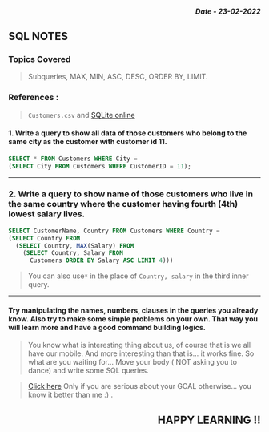 ##### <p align='right'> Date - 23-02-2022 </p>  
 
 ## SQL NOTES  
 ### Topics Covered  
 > Subqueries,  MAX, MIN, ASC, DESC, ORDER BY, LIMIT.    

### References :
> ```Customers.csv``` and  [SQLite online](https://sqliteonline.com/)
 #### 1. Write a query to show all data of those customers who belong to the same city as the customer with customer id 11.
 ```sql
 SELECT * FROM Customers WHERE City =
 (SELECT City FROM Customers WHERE CustomerID = 11);
 ```  
 ---  
 ### 2. Write a query to show name of those customers who live in the same country where the customer having fourth (4th) lowest salary lives.  
 ```sql  
SELECT CustomerName, Country FROM Customers WHERE Country = 
(SELECT Country FROM 
   (SELECT Country, MAX(Salary) FROM 
     (SELECT Country, Salary FROM 
       Customers ORDER BY Salary ASC LIMIT 4)))
```  
> You can also use```*```  in the place of ```Country, salary``` in the third inner query.  
---
#### Try manipulating the names, numbers, clauses  in the queries you already know. Also try to make some simple problems on your own. That way you will learn more and have a good command building logics.
>  You know what is interesting thing about us, of course that is we all have our mobile. And more interesting than that is... it works fine. So what are you waiting for... Move your body ( NOT asking you to dance) and write some SQL queries.
  
> [Click here](https://www.w3resource.com/sql-exercises/)   Only if you are serious about your  GOAL otherwise... you know it better than me :) .

## <p align='right'> HAPPY LEARNING !!</p>  
